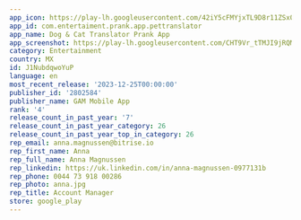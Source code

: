 ```yaml
---
app_icon: https://play-lh.googleusercontent.com/42iY5cFMYjxTL9D8r11ZSx0ZjbqhKMCF_cBH6HH6VByBUdRNCJbMqYH8YmdbFnIFzAI
app_id: com.entertaiment.prank.app.pettranslator
app_name: Dog & Cat Translator Prank App
app_screenshot: https://play-lh.googleusercontent.com/CHT9Vr_tTMJI9jRQMluSiVMmOWI-zqwAqVAgGg3TmeFS2WOJ-WfqC_iPobmGjp3kfSw
category: Entertainment
country: MX
id: J1NubdqwoYuP
language: en
most_recent_release: '2023-12-25T00:00:00'
publisher_id: '2802584'
publisher_name: GAM Mobile App
rank: '4'
release_count_in_past_year: '7'
release_count_in_past_year_category: 26
release_count_in_past_year_top_in_category: 26
rep_email: anna.magnussen@bitrise.io
rep_first_name: Anna
rep_full_name: Anna Magnussen
rep_linkedin: https://uk.linkedin.com/in/anna-magnussen-0977131b
rep_phone: 0044 73 918 00286
rep_photo: anna.jpg
rep_title: Account Manager
store: google_play
---
```

